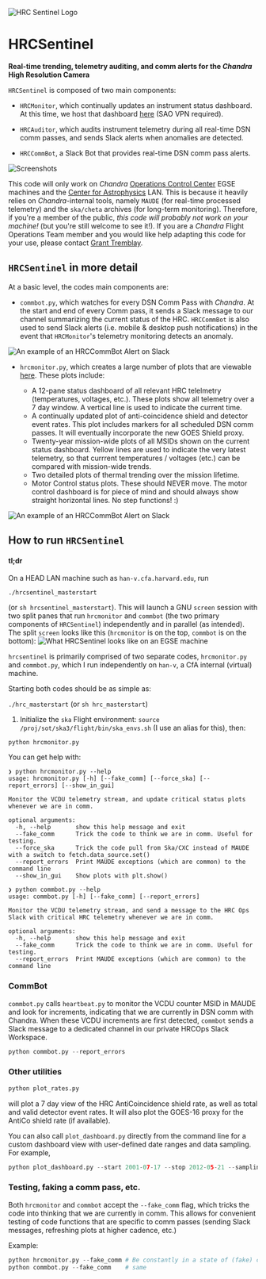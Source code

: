 
![HRC Sentinel Logo](misc/hrcsentinel_logo.png)

# HRCSentinel
__Real-time trending, telemetry auditing, and comm alerts for the *Chandra* High Resolution Camera__



`HRCSentinel` is composed of two main components:

* `HRCMonitor`, which continually updates an instrument status dashboard. At this time, we host that dashboard [here](https://icxc.cfa.harvard.edu/hrcops/hrcmonitor/) (SAO VPN required).

* `HRCAuditor`, which audits instrument telemetry during all real-time DSN comm
passes, and sends Slack alerts when anomalies are detected.

* `HRCCommBot`, a Slack Bot that provides real-time DSN comm pass alerts.




![Screenshots](misc/screenshots.png)

This code will only work on *Chandra* [Operations Control Center](https://www.si.edu/newsdesk/releases/virtual-behind-scenes-tour-chandra-operations-control-center-now-available) EGSE machines and the [Center for Astrophysics](www.cfa.harvard.edu) LAN. This is because it heavily relies on *Chandra*-internal tools, namely `MAUDE` (for real-time processed telemetry) and the `ska/cheta` archives (for long-term monitoring). Therefore, if you're a member of the public, *this code will probably not work on your machine!* (but you're still welcome to see it!). If you are a *Chandra* Flight Operations Team member and you would like help adapting this code for your use, please contact [Grant Tremblay](www.granttremblay.com).

## `HRCSentinel` in more detail

At a basic level, the codes main components are:
* `commbot.py`, which watches for every DSN Comm Pass with *Chandra*. At the start and end of every Comm pass, it sends a Slack message to our channel summarizing the current status of the HRC. `HRCCommBot` is also used to send Slack alerts (i.e. mobile & desktop push notifications) in the event that `HRCMonitor`'s telemetry monitoring detects an anomaly.

![An example of an HRCCommBot Alert on Slack](misc/commbot_1.png)


* `hrcmonitor.py`, which creates a large number of plots that are viewable [here](https://icxc.cfa.harvard.edu/hrcops/hrcmonitor/). These plots include:

  * A 12-pane status dashboard of all relevant HRC telelmetry (temperatures, voltages, etc.). These plots show all telemetry over a 7 day window. A vertical line is used to indicate the current time.
  * A continually updated plot of anti-coincidence shield and detector event rates. This plot includes markers for all scheduled DSN comm passes. It will eventually incorporate the new GOES Shield proxy.
  * Twenty-year mission-wide plots of all MSIDs shown on the current status dashboard. Yellow lines are used to indicate the very latest telemetry, so that currrent temperatures / voltages (etc.) can be compared with mission-wide trends.
  * Two detailed plots of thermal trending over the mission lifetime.
  * Motor Control status plots. These should NEVER move. The motor control dashboard is for piece of mind and should always show straight horizontal lines. No step functions! :)

![An example of an HRCCommBot Alert on Slack](misc/hrcmonitor_examples.png)


## How to run `HRCSentinel`

#### tl;dr
On a HEAD LAN machine such as `han-v.cfa.harvard.edu`, run
```shell
./hrcsentinel_masterstart
```
(or `sh hrcsentinel_masterstart`). This will launch a GNU `screen` session with two split panes that run `hrcmonitor` and `commbot` (the two primary components of `HRCSentinel`) independently and in parallel (as intended). The split `screen` looks like this (`hrcmonitor` is on the top, `commbot` is on the bottom):
![What HRCSentinel looks like on an EGSE machine](misc/screen_example.png)



`hrcsentinel` is primarily comprised of two separate codes, `hrcmonitor.py` and `commbot.py`, which I run independently on `han-v`, a CfA internal (virtual) machine.

Starting both codes should be as simple as:

`./hrc_masterstart` (or `sh hrc_masterstart`)


1. Initialize the `ska` Flight environment:
`source /proj/sot/ska3/flight/bin/ska_envs.sh` (I use an alias for this), then:

`python hrcmonitor.py`

You can get help with:

```
❯ python hrcmonitor.py --help
usage: hrcmonitor.py [-h] [--fake_comm] [--force_ska] [--report_errors] [--show_in_gui]

Monitor the VCDU telemetry stream, and update critical status plots whenever we are in comm.

optional arguments:
  -h, --help       show this help message and exit
  --fake_comm      Trick the code to think we are in comm. Useful for testing.
  --force_ska      Trick the code pull from Ska/CXC instead of MAUDE with a switch to fetch.data_source.set()
  --report_errors  Print MAUDE exceptions (which are common) to the command line
  --show_in_gui    Show plots with plt.show()
```

```
❯ python commbot.py --help
usage: commbot.py [-h] [--fake_comm] [--report_errors]

Monitor the VCDU telemetry stream, and send a message to the HRC Ops Slack with critical HRC telemetry whenever we are in comm.

optional arguments:
  -h, --help       show this help message and exit
  --fake_comm      Trick the code to think we are in comm. Useful for testing.
  --report_errors  Print MAUDE exceptions (which are common) to the command line
```


### CommBot

```commbot.py``` calls ```heartbeat.py``` to monitor the VCDU counter MSID in MAUDE and look for increments, indicating that we are currently in DSN comm with Chandra. When these VCDU increments are first detected, ```commbot``` sends a Slack message to a dedicated channel in our private HRCOps Slack Workspace.

```python
python commbot.py --report_errors
```

### Other utilities

```python
python plot_rates.py
```
will plot a 7 day view of the HRC AntiCoincidence shield rate, as well as total
and valid detector event rates. It will also plot the GOES-16 proxy for the AntiCo shield rate (if available).

You can also call `plot_dashboard.py` directly from the command line for a custom dashboard view with
user-defined date ranges and data sampling. For example,

```python
python plot_dashboard.py --start 2001-07-17 --stop 2012-05-21 --sampling daily
```

### Testing, faking a comm pass, etc.

Both ```hrcmonitor``` and ```commbot``` accept the ```--fake_comm``` flag, which tricks the code into thinking that we are currently in comm. This allows for convenient testing of code functions that are specific to comm passes (sending Slack messages, refreshing plots at higher cadence, etc.)

Example:

```python
python hrcmonitor.py --fake_comm # Be constantly in a state of (fake) comm
python commbot.py --fake_comm    # same
```